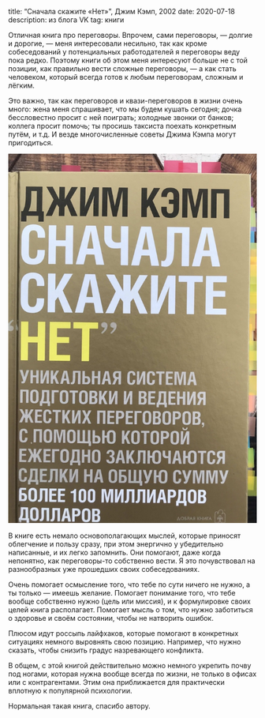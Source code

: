 ﻿title: “Сначала скажите «Нет»”, Джим Кэмп, 2002
date: 2020-07-18
description: из блога VK 
tag: книги

Отличная книга про переговоры. Впрочем, сами переговоры, — долгие и дорогие, — меня интересовали несильно, так как кроме собеседований у потенциальных работодателей я переговоры веду пока редко. Поэтому книги об этом меня интересуют больше не с той позиции, как правильно вести сложные переговоры, — а как стать человеком, который всегда готов к любым переговорам, сложным и лёгким.

Это важно, так как переговоров и квази-переговоров в жизни очень много: жена меня спрашивает, что мы будем кушать сегодня; дочка бессловестно просит с ней поиграть; холодные звонки от банков; коллега просит помочь; ты просишь таксиста поехать конкретным путём, и т.д. И везде многочисленные советы Джима Кэмпа могут пригодиться.

![post-image](/static/img/posts/say_no.png)

В книге есть немало основополагающих мыслей, которые приносят облегчение и пользу сразу, при этом энергично у убедительно написанные, и их легко запомнить. Они помогают, даже когда непонятно, как переговоры-то собственно вести. Я это почувствовал на разнообразных уже прошедших своих собеседованиях.

Очень помогает осмысление того, что тебе по сути ничего не нужно, а ты только — имеешь желание. Помогает понимание того, что тебе вообще собственно нужно (цель или миссия), и к формулировке своих целей книга располагает. Помогает мысль о том, что нужно заботиться о здоровье и своём состоянии, чтобы не натворить ошибок.

Плюсом идут россыпь лайфхаков, которые помогают в конкретных ситуациях немного выровнять свою позицию. Например, что нужно сказать, чтобы снизить градус назревающего конфликта.

В общем, с этой книгой действительно можно немного укрепить почву под ногами, которая нужна вообще всегда по жизни, не только в офисах или с контрагентами. Этим она приближается для практически вплотную к популярной психологии.

Нормальная такая книга, спасибо автору.
